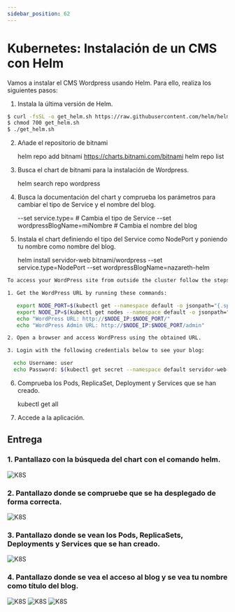 ```yaml
---
sidebar_position: 62
---
```


# Kubernetes: Instalación de un CMS con Helm

Vamos a instalar el CMS Wordpress usando Helm. Para ello, realiza los siguientes pasos:

1. Instala la última versión de Helm.

```bash
$ curl -fsSL -o get_helm.sh https://raw.githubusercontent.com/helm/helm/main/scripts/get-helm-3
$ chmod 700 get_helm.sh
$ ./get_helm.sh
```

2. Añade el repositorio de bitnami

    helm repo add bitnami https://charts.bitnami.com/bitnami
    helm repo list

3. Busca el chart de bitnami para la instalación de Wordpress.

    helm search repo wordpress

4. Busca la documentación del chart y comprueba los parámetros para cambiar el tipo de Service y el nombre del blog.

    --set service.type= # Cambia el tipo de Service
    --set wordpressBlogName=miNombre # Cambia el nombre del blog

5. Instala el chart definiendo el tipo del Service como NodePort y poniendo tu nombre como nombre del blog.

    helm install servidor-web bitnami/wordpress --set service.type=NodePort --set wordpressBlogName=nazareth-helm

```bash
To access your WordPress site from outside the cluster follow the steps below:

1. Get the WordPress URL by running these commands:

   export NODE_PORT=$(kubectl get --namespace default -o jsonpath="{.spec.ports[0].nodePort}" services servidor-web-wordpress)
   export NODE_IP=$(kubectl get nodes --namespace default -o jsonpath="{.items[0].status.addresses[0].address}")
   echo "WordPress URL: http://$NODE_IP:$NODE_PORT/"
   echo "WordPress Admin URL: http://$NODE_IP:$NODE_PORT/admin"

2. Open a browser and access WordPress using the obtained URL.

3. Login with the following credentials below to see your blog:

  echo Username: user
  echo Password: $(kubectl get secret --namespace default servidor-web-wordpress -o jsonpath="{.data.wordpress-password}" | base64 -d)
```

6. Comprueba los Pods, ReplicaSet, Deployment y Services que se han creado.

    kubectl get all

7. Accede a la aplicación.

## Entrega

### 1. Pantallazo con la búsqueda del chart con el comando helm.

![K8S](/img/SRI+HLC/taller7SRI8.png)

### 2. Pantallazo donde se compruebe que se ha desplegado de forma correcta.

![K8S](/img/SRI+HLC/taller7SRI8-2.png)

### 3. Pantallazo donde se vean los Pods, ReplicaSets, Deployments y Services que se han creado.

![K8S](/img/SRI+HLC/taller7SRI8-3.png)

### 4. Pantallazo donde se vea el acceso al blog y se vea tu nombre como título del blog.

![K8S](/img/SRI+HLC/taller7SRI8-4.png)
![K8S](/img/SRI+HLC/taller7SRI8-5.png)
![K8S](/img/SRI+HLC/taller7SRI8-6.png)